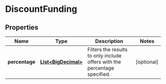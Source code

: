 
# DiscountFunding

## Properties
Name | Type | Description | Notes
------------ | ------------- | ------------- | -------------
**percentage** | [**List&lt;BigDecimal&gt;**](BigDecimal.md) | Filters the results to only include offers with the percentage specified. |  [optional]



